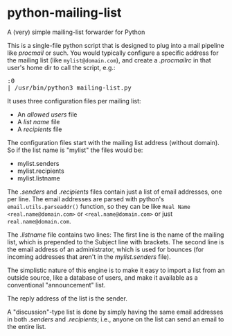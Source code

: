 <h1> python-mailing-list </h1>
A (very) simple mailing-list forwarder for Python

This is a single-file python script that is designed to plug into a mail pipeline like *procmail* or such.
You would typically configure a specific address for the mailing list (like `mylist@domain.com`), and create a _.procmailrc_
in that user's home dir to call the script, e.g.:
<pre>
:0
| /usr/bin/python3 mailing-list.py
</pre>

It uses three configuration files per mailing list:
- An _allowed users_ file
- A _list name_ file
- A _recipients_ file

The configuration files start with the mailing list address (without domain).  So if the list name is "mylist" the files would be:
- mylist.senders
- mylist.recipients
- mylist.listname

The _.senders_ and _.recipients_ files contain just a list of email addresses, one per line.  The email addresses are parsed with python's `email.utils.parseaddr()` function, so they can be like `Real Name <real.name@domain.com>` or `<real.name@domain.com>` or just `real.name@domain.com`.

The _.listname_ file contains two lines:
The first line is the name of the mailing list, which is prepended to the Subject line with brackets.
The second line is the email address of an administrator, which is used for bounces (for incoming addresses that aren't in the _mylist.senders_ file).

The simplistic nature of this engine is to make it easy to import a list from an outside source, like a database of users, and make it available as a conventional "announcement" list.

The reply address of the list is the sender.

A "discussion"-type list is done by simply having the same email addresses in both _.senders_ and _.recipients_; i.e., anyone on the list can send an email to the entire list.
